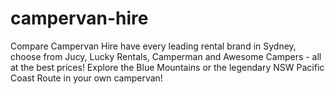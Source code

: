 # campervan-hire
Compare Campervan Hire have every leading rental brand in Sydney, choose from Jucy, Lucky Rentals, Camperman and Awesome Campers - all at the best prices! Explore the Blue Mountains or the legendary NSW Pacific Coast Route in your own campervan!
